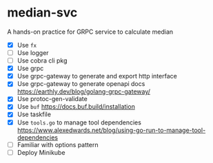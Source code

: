 # median-svc

A hands-on practice for GRPC service to calculate median

- [x]  Use `fx`
- [ ]  Use logger
- [ ]  Use cobra cli pkg
- [x]  Use grpc
- [x]  Use grpc-gateway to generate and export http interface
- [x]  Use grpc-gateway to generate openapi docs <https://earthly.dev/blog/golang-grpc-gateway/>
- [x]  Use protoc-gen-validate
- [x]  Use `buf` <https://docs.buf.build/installation>
- [x]  Use taskfile
- [x]  Use `tools.go` to manage tool dependencies <https://www.alexedwards.net/blog/using-go-run-to-manage-tool-dependencies>
- [ ]  Familiar with options pattern
- [ ]  Deploy Minikube
